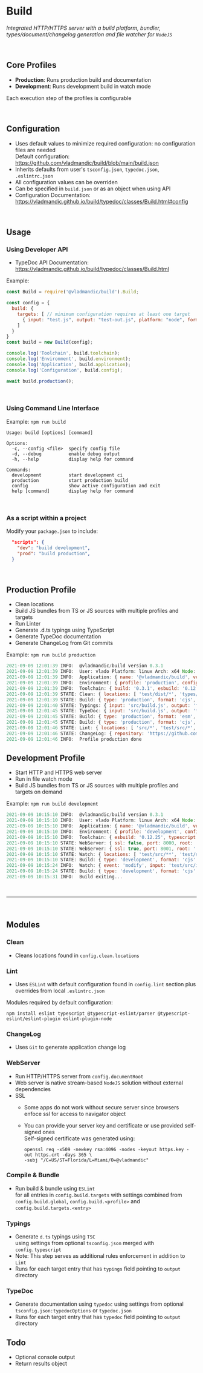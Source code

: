 # Build

*Integrated HTTP/HTTPS server with a build platform, bundler, types/document/changelog generation and file watcher for `NodeJS`*

<br>

## Core Profiles

- **Production**: Runs production build and documentation
- **Development**: Runs development build in watch mode

Each execution step of the profiles is configurable

<br>

## Configuration

- Uses default values to minimize required configuration: no configuration files are needed  
  Default configuration: <https://github.com/vladmandic/build/blob/main/build.json>
- Inherits defaults from user's `tsconfig.json`, `typedoc.json`, `.eslintrc.json`
- All configuration values can be overriden
- Can be specified in `build.json` or as an object when using API
- Configuration Documentation:  
  <https://vladmandic.github.io/build/typedoc/classes/Build.html#config>

<br>

## Usage

### Using Developer API

- TypeDoc API Documentation:  
  <https://vladmandic.github.io/build/typedoc/classes/Build.html>

Example:

```js
const Build = require('@vladmandic/build').Build;

const config = {
  build: {
    targets: [ // minimum configuration requires at least one target
      { input: "test.js", output: "test-out.js", platform: "node", format: "cjs", typedoc: 'typedoc', typings: 'types' }
    ]
  }
}
const build = new Build(config);

console.log('Toolchain', build.toolchain);
console.log('Environment', build.environment);
console.log('Application', build.application);
console.log('Configuration', build.config);

await build.production();
```

<br>

### Using Command Line Interface

Example: `npm run build`

```log
Usage: build [options] [command]

Options:
  -c, --config <file>  specify config file
  -d, --debug          enable debug output
  -h, --help           display help for command

Commands:
  development          start development ci
  production           start production build
  config               show active configuration and exit
  help [command]       display help for command
```

<br>

### As a script within a project

Modify your `package.json` to include:

```json
  "scripts": {
    "dev": "build development",
    "prod": "build production",
  }
```

<br>

## Production Profile

- Clean locations
- Build JS bundles from TS or JS sources with multiple profiles and targets
- Run Linter
- Generate .d.ts typings using TypeScript
- Generate TypeDoc documentation
- Generate ChangeLog from Git commits

Example: `npm run build production`

```js
2021-09-09 12:01:39 INFO:  @vladmandic/build version 0.3.1
2021-09-09 12:01:39 INFO:  User: vlado Platform: linux Arch: x64 Node: v16.8.0
2021-09-09 12:01:39 INFO:  Application: { name: '@vladmandic/build', version: '0.3.1' }
2021-09-09 12:01:39 INFO:  Environment: { profile: 'production', config: 'build.json', tsconfig: true, eslintrc: true, git: true }
2021-09-09 12:01:39 INFO:  Toolchain: { build: '0.3.1', esbuild: '0.12.25', typescript: '4.4.2', typedoc: '0.21.9', eslint: '7.32.0' }
2021-09-09 12:01:39 STATE: Clean: { locations: [ 'test/dist/*', 'types/*', 'typedoc/*', [length]: 3 ] }
2021-09-09 12:01:39 STATE: Build: { type: 'production', format: 'cjs', platform: 'node', input: 'src/build.js', output: 'test/dist/build.js', files: 12, inputBytes: 34587, outputBytes: 593571 }
2021-09-09 12:01:40 STATE: Typings: { input: 'src/build.js', output: 'types', files: 7 }
2021-09-09 12:01:45 STATE: TypeDoc: { input: 'src/build.js', output: 'typedoc', objects: 2, index: true }
2021-09-09 12:01:45 STATE: Build: { type: 'production', format: 'esm', platform: 'browser', input: 'test/src/index.ts', output: 'test/dist/index.esm.js', files: 2, inputBytes: 503, outputBytes: 377 }
2021-09-09 12:01:45 STATE: Build: { type: 'production', format: 'cjs', platform: 'node', input: 'test/src/index.ts', output: 'test/dist/index.node.js', files: 2, inputBytes: 503, outputBytes: 845 }
2021-09-09 12:01:46 STATE: Lint: { locations: [ 'src/*', 'test/src/*', [length]: 2 ], files: 12, errors: 0, warnings: 0 }
2021-09-09 12:01:46 STATE: ChangeLog: { repository: 'https://github.com/vladmandic/build', branch: 'main', output: 'CHANGELOG.md' }
2021-09-09 12:01:46 INFO:  Profile production done
```

## Development Profile

- Start HTTP and HTTPS web server
- Run in file watch mode
- Build JS bundles from TS or JS sources with multiple profiles and targets on demand

Example: `npm run build development`

```js
2021-09-09 10:15:10 INFO:  @vladmandic/build version 0.3.1
2021-09-09 10:15:10 INFO:  User: vlado Platform: linux Arch: x64 Node: v16.8.0
2021-09-09 10:15:10 INFO:  Application: { name: '@vladmandic/build', version: '0.3.1' }
2021-09-09 10:15:10 INFO:  Environment: { profile: 'development', config: 'build.json', tsconfig: true, eslintrc: true, git: true }
2021-09-09 10:15:10 INFO:  Toolchain: { esbuild: '0.12.25', typescript: '4.4.2', typedoc: '0.21.9', eslint: '7.32.0' }
2021-09-09 10:15:10 STATE: WebServer: { ssl: false, port: 8000, root: '.' }
2021-09-09 10:15:10 STATE: WebServer: { ssl: true, port: 8001, root: '.', sslKey: 'cert/https.key', sslCrt: 'cert/https.crt' }
2021-09-09 10:15:10 STATE: Watch: { locations: [ 'test/src/**', 'test/src/**', [length]: 2 ] }
2021-09-09 10:15:10 STATE: Build: { type: 'development', format: 'cjs', platform: 'node', input: 'test/src/index.ts', output: 'test/dist/index.node.js', files: 2, inputBytes: 503, outputBytes: 845 }
2021-09-09 10:15:24 INFO:  Watch: { event: 'modify', input: 'test/src/index.ts' }
2021-09-09 10:15:24 STATE: Build: { type: 'development', format: 'cjs', platform: 'node', input: 'test/src/index.ts', output: 'test/dist/index.node.js', files: 2, inputBytes: 503, outputBytes: 845 }
2021-09-09 10:15:31 INFO:  Build exiting...
```

<br><hr><br>

## Modules

### Clean

- Cleans locations found in `config.clean.locations`

### Lint

- Uses `ESLint` with default configuration found in `config.lint` section plus overrides from local `.eslintrc.json`

Modules required by default configuration:

```shell
npm install eslint typescript @typescript-eslint/parser @typescript-eslint/eslint-plugin eslint-plugin-node
```

### ChangeLog

- Uses `Git` to generate application change log

### WebServer

- Run HTTP/HTTPS server from `config.documentRoot`
- Web server is native stream-based `NodeJS` solution without external dependencies
- SSL
  - Some apps do not work without secure server since browsers enfoce ssl for access to navigator object
  - You can provide your server key and certificate or use provided self-signed ones  
    Self-signed certificate was generated using:

    ```shell
    openssl req -x509 -newkey rsa:4096 -nodes -keyout https.key -out https.crt -days 365 \
    -subj "/C=US/ST=Florida/L=Miami/O=@vladmandic"
    ```

### Compile & Bundle

- Run build & bundle using `ESLint`  
  for all entries in `config.build.targets`
  with settings combined from `config.build.global`, `config.build.<profile>` and `config.build.targets.<entry>`

### Typings

- Generate `d.ts` typings using `TSC`  
  using settings from optional `tsconfig.json` merged with `config.typescript`
- Note: This step serves as additional rules enforcement in addition to `Lint`
- Runs for each target entry that has `typings` field pointing to `output` directory

### TypeDoc

- Generate documentation using `typedoc`
  using settings from optional `tsconfig.json:typedocOptions` or `typedoc.json`
- Runs for each target entry that has `typedoc` field pointing to `output` directory

## Todo

- Optional console output
- Return results object
